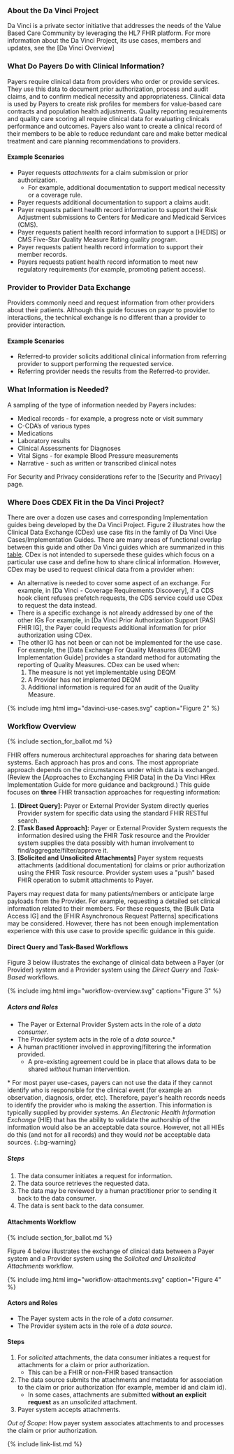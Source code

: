 ### About the Da Vinci Project

Da Vinci is a private sector initiative that addresses the needs of the Value Based Care Community by leveraging the HL7 FHIR platform.  For more information about the Da Vinci Project, its use cases, members and updates, see the [Da Vinci Overview]

### What Do Payers Do with Clinical Information?

Payers require clinical data from  providers who order or provide services. They use this data to document prior authorization, process and audit claims, and to confirm medical necessity and appropriateness.  Clinical data is used by Payers to create risk profiles for members for value-based care contracts and population health adjustments. Quality reporting requirements and quality care scoring all require clinical data for evaluating clinicals performance and outcomes. <span class="bg-success" markdown="1">Payers also want to create a clinical record of their members to be able to reduce redundant care and make better medical treatment and care planning recommendations to providers.</span><!-- new-content -->

#### Example Scenarios

- <span class="bg-success" markdown="1">Payer requests *attachments* for a claim submission or prior authorization.</span><!-- new-content -->
  -  <span class="bg-success" markdown="1">For example, additional documentation to support medical necessity or a coverage rule.</span><!-- new-content -->
- Payer requests <span class="bg-success" markdown="1">additional documentation</span><!-- new-content --> to support a claims audit.
- Payer requests patient health record information to support their Risk Adjustment submissions to Centers for Medicare and Medicaid Services (CMS).
- Payer requests patient health record information to support a [HEDIS] or CMS Five-Star Quality Measure Rating quality program.
- Payer requests patient health record information to support their member records.
- Payers requests patient health record information to meet new regulatory requirements (for example, promoting patient access).

### Provider to Provider Data Exchange

 Providers commonly need and request information from other providers about their patients.  Although this guide focuses on payor to provider to interactions, the technical exchange is no different than a provider to provider interaction.

#### Example Scenarios

 - Referred-to provider solicits additional clinical information from referring provider to support performing the requested service.
 - Referring provider needs the results from the Referred-to provider.

### What Information is Needed?

A sampling of the type of information needed by Payers includes:

- Medical records - for example, a progress note or visit summary
- C-CDA’s of various types
- Medications
- Laboratory results
- Clinical Assessments for Diagnoses
- Vital Signs - for example Blood Pressure measurements
- Narrative - such as written or transcribed clinical notes

For Security and Privacy considerations refer to the [Security and Privacy] page.

### Where Does CDEX Fit in the Da Vinci Project?

There are over a dozen use cases and corresponding Implementation guides being developed by the Da Vinci Project.  Figure 2 illustrates how the Clinical Data Exchange (CDex) use case fits in the family of Da Vinci Use Cases/Implementation Guides.  There are many areas of functional overlap between this guide and other Da Vinci guides which are summarized in this [table](https://confluence.hl7.org/display/DVP/CDEX+Overlap+with+Other+DaVinci+IGs).  CDex is not intended to supersede these guides which focus on a particular use case and define how to share clinical information.  However, CDex may be used to request clinical data from a provider when:

- An alternative is needed to cover some aspect of an exchange. For example, in [Da Vinci - Coverage Requirements Discovery], if a CDS hook client refuses prefetch requests, the CDS service could use CDex to request the data instead.
- There is a specific exchange is not already addressed by one of the other IGs  For example, in [Da Vinci Prior Authorization Support (PAS) FHIR IG], the Payer could requests additional information for prior authorization using CDex.
- The other IG has not been or can not be implemented for the use case.  For example, the [Data Exchange For Quality Measures (DEQM) Implementation Guide] provides a standard method for automating the reporting of Quality Measures. CDex can be used when:
  1. The measure is not yet implementable using DEQM
  1. A Provider has not implemented DEQM
  1. Additional information is required for an audit of the Quality Measure.

{% include img.html img="davinci-use-cases.svg" caption="Figure 2" %}

### Workflow Overview

{% include section_for_ballot.md %}

<span class="bg-success" markdown="1">FHIR offers numerous architectural approaches for sharing data between systems. Each approach has pros and cons. The most appropriate approach depends on the circumstances under which data is exchanged.  (Review the [Approaches to Exchanging FHIR Data] in the Da Vinci HRex Implementation Guide for more guidance and background.)  This guide focuses on **three** FHIR transaction approaches for requesting information:</span><!-- new-content -->

1. **[Direct Query]:** <span class="bg-success" markdown="1">Payer or External Provider System</span><!-- new-content --> directly queries <span class="bg-success" markdown="1">Provider system</span><!-- new-content --> for specific data using the standard FHIR RESTful search.
2. **[Task Based Approach]:** <span class="bg-success" markdown="1">Payer or External Provider System</span><!-- new-content --> requests the information desired using the FHIR *Task* resource and the <span class="bg-success" markdown="1">Provider system</span><!-- new-content --> supplies the data possibly with human involvement to find/aggregate/filter/approve it.
3. **[Solicited and Unsolicited Attachments]** <span class="bg-success" markdown="1">Payer system requests attachments (additional documentation) for claims or prior authorization using the FHIR *Task* resource. Provider system uses a "push" based FHIR operation to submit attachments to Payer.</span><!-- new-content -->

<div markdown="1" class="stu-note">

<span class="bg-success" markdown="1">Payers may request data for many patients/members or anticipate large payloads from the Provider. For example, requesting a detailed set clinical information related to their members.  For these requests, the [Bulk Data Access IG] and the [FHIR Asynchronous Request Patterns] specifications may be considered.  However, there has not been enough implementation experience with this use case to provide specific guidance in this guide.</span><!-- new-content -->
</div>


#### Direct Query and Task-Based Workflows

Figure 3 below illustrates the exchange of clinical data between a Payer (or Provider) system and a Provider system using the *Direct Query* and *Task-Based* workflows.  

{% include img.html img="workflow-overview.svg" caption="Figure 3" %}

##### Actors and Roles

- The Payer or External Provider System acts in the role of a *data consumer*.
- The Provider system acts in the role of a *data source*.\*
- A human practitioner involved in approving/filtering the information provided.
  - A pre-existing agreement could be in place that allows data to be shared *without* human intervention.

\* For most payer use-cases, payers can not use the data if they cannot identify who is responsible for the clinical event (for example an observation, diagnosis, order, etc).  Therefore, payer's health records needs to identify the provider who is making the assertion. This information is typically supplied by provider systems.  An *Electronic Health Information Exchange* (HIE) that has the ability to validate the authorship of the information would also be an acceptable data source.  However, not all HIEs do this (and not for all records) and they would *not* be acceptable data sources.
{:.bg-warning}

##### Steps
1. The data consumer initiates a request for information.
1. The data source retrieves the requested data.
1. The data may be reviewed by a human practitioner prior to sending it back to the data consumer.
1. The data is sent back to the data consumer.

<div class="bg-success" markdown="1">


#### Attachments Workflow

{% include section_for_ballot.md %}

Figure 4 below illustrates the exchange of clinical data between a Payer system and a Provider system using the *Solicited and Unsolicited Attachments* workflow.

{% include img.html img="workflow-attachments.svg" caption="Figure 4" %}

#### Actors and Roles

- The Payer system acts in the role of a *data consumer*.
- The Provider system acts in the role of a *data source*.
  
</div><!-- new-content -->

#### Steps

1. For *solicited* attachments, the data consumer initiates a request for attachments for a claim or prior authorization.
    - This can be a FHIR or non-FHIR based transaction
2. The data source submits the attachments and metadata for association to the claim or prior authorization (for example, member id and claim id).
   - In some cases, attachments are submitted **without an explicit request** as an *unsolicited* attachment. 
3. Payer system accepts attachments.
 
*Out of Scope*: <span class="bg-success" markdown="1">How payer system associates attachments to and processes the claim or prior authorization.</span><!-- new-content -->

{% include link-list.md %}
